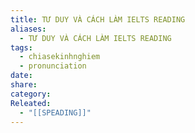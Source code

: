 ```yaml
---
title: TƯ DUY VÀ CÁCH LÀM IELTS READING
aliases:
  - TƯ DUY VÀ CÁCH LÀM IELTS READING
tags:
  - chiasekinhnghiem
  - pronunciation
date: 
share: 
category: 
Releated:
  - "[[SPEADING]]"
---
```

